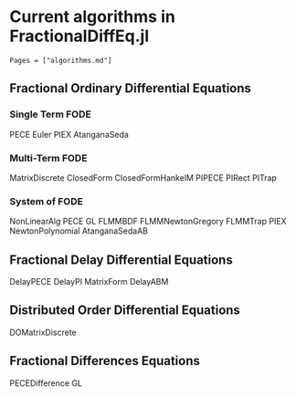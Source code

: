 # Current algorithms in FractionalDiffEq.jl

```@contents
Pages = ["algorithms.md"]
```

## Fractional Ordinary Differential Equations

### Single Term FODE

PECE
Euler
PIEX
AtanganaSeda


### Multi-Term FODE

MatrixDiscrete
ClosedForm
ClosedFormHankelM
PIPECE
PIRect
PITrap

### System of FODE

NonLinearAlg
PECE
GL
FLMMBDF
FLMMNewtonGregory
FLMMTrap
PIEX
NewtonPolynomial
AtanganaSedaAB

## Fractional Delay Differential Equations

DelayPECE
DelayPI
MatrixForm
DelayABM


## Distributed Order Differential Equations

DOMatrixDiscrete

## Fractional Differences Equations

PECEDifference
GL